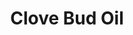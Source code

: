 ---
name: Clove Bud Oil
title: Clove Bud Oil
details:
  - detail:
      key: Color
      value: Crude oil is violet or purple-brown oil
  - detail:
      key: Cas Number
      value: 908000-34-8
  - detail:
      key: Optical Rotation
      value: 0 to -3 (at 20 deg C)
  - detail:
      key: Physical State
      value: Liquid
  - detail:
      key: Refractive Index
      value: 1.525 to 1.545 (at 20 deg C)
  - detail:
      key: Specific Gravity
      value: 1.025 to 1.065 (at 20 deg C)
  - detail:
      key: Storage
      value: Store in tight full containers in a cool & dry place protected from light.
  - detail:
      key: Assay
      value: Minimum 80 %
  - detail:
      key: Status
      value: 100% Nature
  - detail:
      key: Density
      value: 1.05 g/ml
  - detail:
      key: Boiling Point
      value: 251 deg C
  - detail:
      key: FEMA No
      value: 2323
  - detail:
      key: Packaging Size
      value: 5, 25, 200 Kg
  - detail:
      key: Packaging Type
      value: Can, Barrel
  - detail:
      key: Brand
      value: Natural Aroma
showOnHome: false
thumbnail: https://5.imimg.com/data5/SELLER/Default/2021/12/SA/PP/SN/3823480/clove-bud-oil-500x500.jpg
productImages:
  - https://ucarecdn.com/8213c725-21d0-4ac0-ad5e-c1975c20032b/
category: essential oils
---